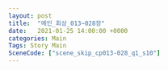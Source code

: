 ```yaml
---
layout: post
title:  "메인_회상_013~028장"
date:   2021-01-25 14:00:00 +0000
categories: Main
Tags: Story Main
SceneCode: ["scene_skip_cp013-028_q1_s10"]
---
```

